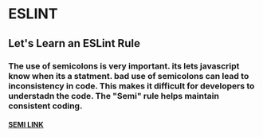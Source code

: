 # ESLINT
## Let's Learn an ESLint Rule
### The use of semicolons is very important. its lets javascript know when its a statment. bad use of semicolons can lead to inconsistency in code. This makes it difficult for developers to understadn the code. The "Semi" rule helps maintain consistent coding. 
#### [SEMI LINK]([https://www.genome.gov/](https://eslint.org/docs/latest/rules/semi)https://eslint.org/docs/latest/rules/semi/)
